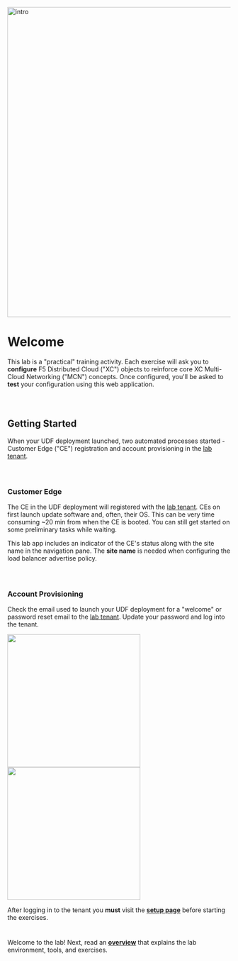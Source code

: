 <div style="height:25px"></div>
<div href="/" class="d-flex align-items-center pb-3 mb-3 link-dark text-decoration-none">
    <img src="/static/practical.png" width="700px" height="auto" alt="intro">
</div>

# **Welcome**

<div href="/" class="d-flex align-items-center pb-3 mb-3 link-dark text-decoration-none border-bottom"></div>

This lab is a "practical" training activity.
Each exercise will ask you to **configure** F5 Distributed Cloud ("XC") objects to reinforce core XC Multi-Cloud Networking ("MCN") concepts. 
Once configured, you'll be asked to **test** your configuration using this web application.

<div style="height:25px"></div>

## **Getting Started**

When your UDF deployment launched, two automated processes started - Customer Edge ("CE") registration and account provisioning in the [lab tenant](https://f5-xc-lab-mcn.console.ves.volterra.io/).

<div style="height:25px"></div>

### **Customer Edge**

The CE in the UDF deployment will registered with the [lab tenant](https://f5-xc-lab-mcn.console.ves.volterra.io/).
CEs on first launch update software and, often, their OS. This can be very time consuming ~20 min from when the CE is booted.
You can still get started on some preliminary tasks while waiting. 

This lab app includes an indicator of the CE's status along with the site name in the navigation pane.
The **site name** is needed when configuring the load balancer advertise policy. 

<div style="height:25px"></div>

### **Account Provisioning**

Check the email used to launch your UDF deployment for a "welcome" or password reset email to the [lab tenant](https://f5-xc-lab-mcn.console.ves.volterra.io/).
Update your password and log into the tenant.

<p float="left">
<a href="https://f5-xc-lab-mcn.console.ves.volterra.io/" target="_blank">
<img src="/static/email.png" height="300px" width="auth"/>
<img src="/static/password.png" height="300px" width="auth"/>
</a>
</p>

<div class="alert alert-danger" role="alert">
After logging in to the tenant you <strong>must</strong> visit the <strong><a href="/setup" class="alert-link">setup page</a></strong> before starting the exercises.
</div>

<div  style="height:25px" class="d-flex align-items-center pb-3 mb-3 link-dark text-decoration-none border-bottom"></div>

Welcome to the lab! Next, read an <strong><a href="/overview" class="alert-link">overview</a></strong> that explains the lab environment, tools, and exercises.



